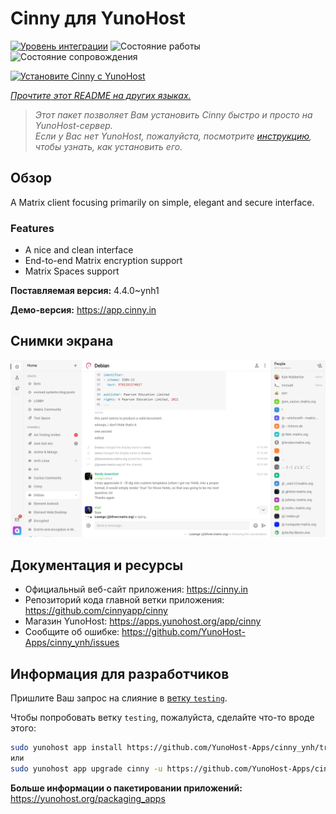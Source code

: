 <!--
Важно: этот README был автоматически сгенерирован <https://github.com/YunoHost/apps/tree/master/tools/readme_generator>
Он НЕ ДОЛЖЕН редактироваться вручную.
-->

# Cinny для YunoHost

[![Уровень интеграции](https://apps.yunohost.org/badge/integration/cinny)](https://ci-apps.yunohost.org/ci/apps/cinny/)
![Состояние работы](https://apps.yunohost.org/badge/state/cinny)
![Состояние сопровождения](https://apps.yunohost.org/badge/maintained/cinny)

[![Установите Cinny с YunoHost](https://install-app.yunohost.org/install-with-yunohost.svg)](https://install-app.yunohost.org/?app=cinny)

*[Прочтите этот README на других языках.](./ALL_README.md)*

> *Этот пакет позволяет Вам установить Cinny быстро и просто на YunoHost-сервер.*  
> *Если у Вас нет YunoHost, пожалуйста, посмотрите [инструкцию](https://yunohost.org/install), чтобы узнать, как установить его.*

## Обзор

A Matrix client focusing primarily on simple, elegant and secure interface.

### Features

- A nice and clean interface
- End-to-end Matrix encryption support
- Matrix Spaces support


**Поставляемая версия:** 4.4.0~ynh1

**Демо-версия:** <https://app.cinny.in>

## Снимки экрана

![Снимок экрана Cinny](./doc/screenshots/screenshot.png)

## Документация и ресурсы

- Официальный веб-сайт приложения: <https://cinny.in>
- Репозиторий кода главной ветки приложения: <https://github.com/cinnyapp/cinny>
- Магазин YunoHost: <https://apps.yunohost.org/app/cinny>
- Сообщите об ошибке: <https://github.com/YunoHost-Apps/cinny_ynh/issues>

## Информация для разработчиков

Пришлите Ваш запрос на слияние в [ветку `testing`](https://github.com/YunoHost-Apps/cinny_ynh/tree/testing).

Чтобы попробовать ветку `testing`, пожалуйста, сделайте что-то вроде этого:

```bash
sudo yunohost app install https://github.com/YunoHost-Apps/cinny_ynh/tree/testing --debug
или
sudo yunohost app upgrade cinny -u https://github.com/YunoHost-Apps/cinny_ynh/tree/testing --debug
```

**Больше информации о пакетировании приложений:** <https://yunohost.org/packaging_apps>
